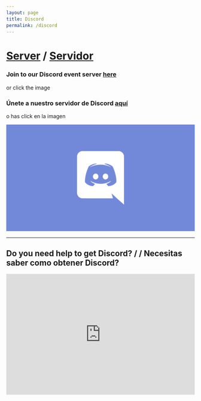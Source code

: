 ```yaml
---
layout: page
title: Discord
permalink: /discord
---
```


# [Server](https://discord.gg/CPym5ZDHpk) / [Servidor](https://discord.gg/CPym5ZDHpk)

### **Join to our Discord event server [here](https://discord.gg/CPym5ZDHpk)**
or click the image

### **Únete a nuestro servidor de Discord [aquí](https://discord.gg/CPym5ZDHpk)**
o has click en la imagen

[![discord logo](assets/img/discord.png)](https://discord.gg/CPym5ZDHpk)

---

## Do you need help to get Discord? /  / Necesitas saber como obtener Discord?
<CENTER>
<iframe width="100%" height="322" src="https://www.youtube.com/embed/kcDqvS6-fEM" frameborder="0" allow="accelerometer; autoplay; clipboard-write; encrypted-media; gyroscope; picture-in-picture" allowfullscreen></iframe>
</CENTER>
